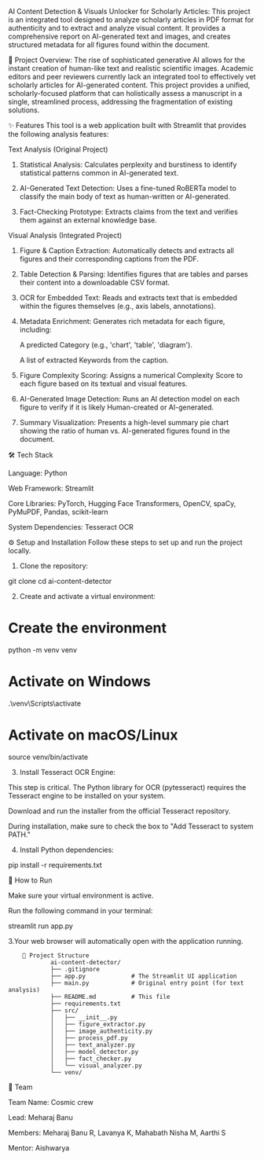 AI Content Detection & Visuals Unlocker for Scholarly Articles:
     This project is an integrated tool designed to analyze scholarly articles in PDF format for authenticity and to extract and analyze visual content. It provides a comprehensive report on AI-generated text and images, and creates structured metadata for all figures found within the document.

📜 Project Overview:
      The rise of sophisticated generative AI allows for the instant creation of human-like text and realistic scientific images. Academic editors and peer reviewers currently lack an integrated tool to effectively vet scholarly articles for AI-generated content. This project provides a unified, scholarly-focused platform that can holistically assess a manuscript in a single, streamlined process, addressing the fragmentation of existing solutions.

✨ Features
    This tool is a web application built with Streamlit that provides the following analysis features:

Text Analysis (Original Project)

1. Statistical Analysis: Calculates perplexity and burstiness to identify statistical patterns common in AI-generated text.

2. AI-Generated Text Detection: Uses a fine-tuned RoBERTa model to classify the main body of text as human-written or AI-generated.

3. Fact-Checking Prototype: Extracts claims from the text and verifies them against an external knowledge base.

Visual Analysis (Integrated Project)

1. Figure & Caption Extraction: Automatically detects and extracts all figures and their corresponding captions from the PDF.


2. Table Detection & Parsing: Identifies figures that are tables and parses their content into a downloadable CSV format.


3. OCR for Embedded Text: Reads and extracts text that is embedded within the figures themselves (e.g., axis labels, annotations).

4. Metadata Enrichment: Generates rich metadata for each figure, including:

   A predicted Category (e.g., 'chart', 'table', 'diagram').

   A list of extracted Keywords from the caption.


5. Figure Complexity Scoring: Assigns a numerical Complexity Score to each figure based on its textual and visual features.


6. AI-Generated Image Detection: Runs an AI detection model on each figure to verify if it is likely Human-created or AI-generated.

7. Summary Visualization: Presents a high-level summary pie chart showing the ratio of human vs. AI-generated figures found in the document.

🛠️ Tech Stack

Language: Python

Web Framework: Streamlit

Core Libraries: PyTorch, Hugging Face Transformers, OpenCV, spaCy, PyMuPDF, Pandas, scikit-learn

System Dependencies: Tesseract OCR

⚙️ Setup and Installation
Follow these steps to set up and run the project locally.

1. Clone the repository:

git clone <your-repository-url>
cd ai-content-detector

2. Create and activate a virtual environment:

# Create the environment
python -m venv venv

# Activate on Windows
.\venv\Scripts\activate

# Activate on macOS/Linux
source venv/bin/activate

3. Install Tesseract OCR Engine:

This step is critical. The Python library for OCR (pytesseract) requires the Tesseract engine to be installed on your system.

Download and run the installer from the official Tesseract repository.

During installation, make sure to check the box to "Add Tesseract to system PATH."

4. Install Python dependencies:

pip install -r requirements.txt

🚀 How to Run

Make sure your virtual environment is active.

Run the following command in your terminal:

streamlit run app.py

3.Your web browser will automatically open with the application running.

        📁 Project Structure
                ai-content-detector/
                ├── .gitignore
                ├── app.py             # The Streamlit UI application
                ├── main.py            # Original entry point (for text analysis)
                ├── README.md          # This file
                ├── requirements.txt
                ├── src/
                │   ├── __init__.py
                │   ├── figure_extractor.py
                │   ├── image_authenticity.py
                │   ├── process_pdf.py
                │   ├── text_analyzer.py
                │   ├── model_detector.py
                │   ├── fact_checker.py
                │   └── visual_analyzer.py
                └── venv/

👥 Team

Team Name: Cosmic crew 


Lead: Meharaj Banu 


Members: Meharaj Banu R, Lavanya K, Mahabath Nisha M, Aarthi S 


Mentor: Aishwarya 